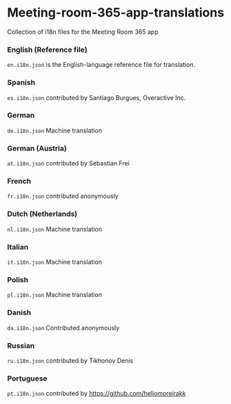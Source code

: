 # Meeting-room-365-app-translations
Collection of i18n files for the Meeting Room 365 app

### English (Reference file)
`en.i18n.json` is the English-language reference file for translation.

### Spanish
`es.i18n.json` contributed by Santiago Burgues, Overactive Inc.

### German
`de.i18n.json` Machine translation

### German (Austria)
`at.i18n.json` contributed by Sebastian Frei

### French
`fr.i18n.json` contributed anonymously

### Dutch (Netherlands)
`nl.i18n.json`  Machine translation

### Italian
`it.i18n.json`  Machine translation

### Polish
`pl.i18n.json`  Machine translation

### Danish
`da.i18n.json`  Contributed anonymously

### Russian
`ru.i18n.json` contributed by Tikhonov Denis

### Portuguese
`pt.i18n.json` contributed by https://github.com/heliomoreirakk
